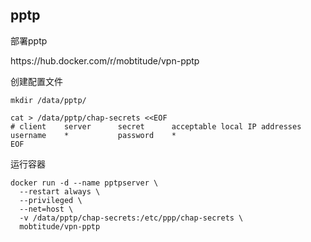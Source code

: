 ## pptp

部署pptp

https\://hub.docker.com/r/mobtitude/vpn-pptp

创建配置文件

```
mkdir /data/pptp/

cat > /data/pptp/chap-secrets <<EOF
# client    server      secret      acceptable local IP addresses
username    *           password    *
EOF
```

运行容器

```
docker run -d --name pptpserver \
  --restart always \
  --privileged \
  --net=host \
  -v /data/pptp/chap-secrets:/etc/ppp/chap-secrets \
  mobtitude/vpn-pptp
```


